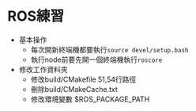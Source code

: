 # ROS練習

- 基本操作
  - 每次開新終端機都要執行`source devel/setup.bash`
  - 執行node前要先開一個終端機執行`roscore`
- 修改工作資料夾
  - 修改build/CMakefile 51,54行路徑
  - 刪除build/CMakeCache.txt
  - 修改環境變數 $ROS_PACKAGE_PATH 
